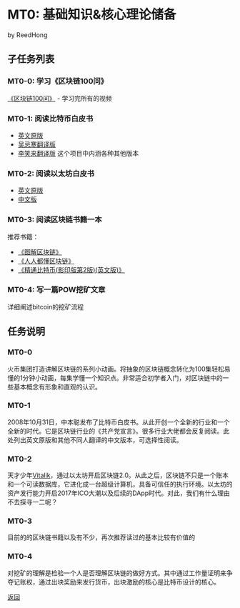 # MT0: 基础知识&核心理论储备

by ReedHong

## 子任务列表
### MT0-0: 学习《区块链100问》
[《区块链100问》](https://jingyan.baidu.com/zt/qukuailian/index.html) - 学习完所有的视频

### MT0-1: 阅读比特币白皮书
- [英文原版](https://bitcoin.org/bitcoin.pdf)
- [吴忌寒翻译版](https://www.8btc.com/wiki/bitcoin-a-peer-to-peer-electronic-cash-system)
- [李笑来翻译版](https://github.com/xiaolai/bitcoin-whitepaper-chinese-translation) 这个项目中内涵各种其他版本
### MT0-2: 阅读以太坊白皮书
- [英文原版](https://github.com/ethereum/wiki/wiki/White-Paper)
- [中文版](https://ethfans.org/wikis/以太坊白皮书)

### MT0-3: 阅读区块链书籍一本
推荐书籍：
- [《图解区块链》](https://u.jd.com/O6egvO)
- [《人人都懂区块链》](https://u.jd.com/MiFeo7)
- [《精通比特币(影印版第2版)(英文版)》](https://u.jd.com/xrswxK)
  
### MT0-4: 写一篇POW挖矿文章
详细阐述bitcoin的挖矿流程

## 任务说明
### MT0-0
火币集团打造讲解区块链的系列小动画。将抽象的区块链概念转化为100集轻松易懂的1分钟小动画，每集学懂一个知识点。非常适合初学者入门，对区块链中的一些基本概念有形象和直观的认识。

### MT0-1
2008年10月31日，中本聪发布了比特币白皮书。从此开创一个全新的行业和一个全新的时代。它是区块链行业的《共产党宣言》。很多行业大佬都会反复阅读。此处列出英文原版和其他不同人翻译的中文版本，可选择性阅读。

### MT0-2
天才少年[Vitalik](https://twitter.com/VitalikButerin)，通过以太坊开启区块链2.0。从此之后，区块链不只是一个账本和一个可读数据库，它进化成一台超级计算机，具备可信任的执行环境。以太坊的资产发行能力开启2017年ICO大潮以及后续的DApp时代。对此，我们有什么理由不去探寻一二呢？

### MT0-3
目前的的区块链书籍以及有不少，再次推荐读过的基本比较有价值的

### MT0-4
对挖矿的理解是检验一个人是否理解区块链的做好方式。其中通过工作量证明来争夺记账权，通过出块奖励来发行货币，出块激励的核心是比特币设计的核心。



[返回](README.md)

